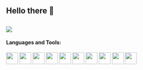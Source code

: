 ## Hello there 👋
[<img src="https://img.shields.io/badge/LinkedIn-0077B5?style=for-the-badge&logo=linkedin&logoColor=white" />](https://www.linkedin.com/in/sigurd-illguth-kvamme-3ab08b225/)
---

#### Languages and Tools:

<div>
  <img src="https://cdn.jsdelivr.net/gh/devicons/devicon/icons/javascript/javascript-original.svg" width="32"/>
  <img src="https://cdn.jsdelivr.net/gh/devicons/devicon/icons/typescript/typescript-original.svg" width="32"/>
  <img src="https://cdn.jsdelivr.net/gh/devicons/devicon/icons/vuejs/vuejs-original.svg" width="32"/>
  <img src="https://cdn.jsdelivr.net/gh/devicons/devicon/icons/nodejs/nodejs-original.svg" width="32"/>
  <img src="https://cdn.jsdelivr.net/gh/devicons/devicon/icons/express/express-original.svg" width="32"/>
  <img src="https://cdn.jsdelivr.net/gh/devicons/devicon/icons/html5/html5-original.svg" width="32"/>
  <img src="https://cdn.jsdelivr.net/gh/devicons/devicon/icons/css3/css3-original.svg" width="32"/>
  <img src="https://cdn.jsdelivr.net/gh/devicons/devicon/icons/sass/sass-original.svg" width="32"/>
  <img src="https://cdn.jsdelivr.net/gh/devicons/devicon/icons/figma/figma-original.svg" width="32"/>
  <img src="https://cdn.jsdelivr.net/gh/devicons/devicon/icons/mongodb/mongodb-original.svg" width="32"/>
 </div>
